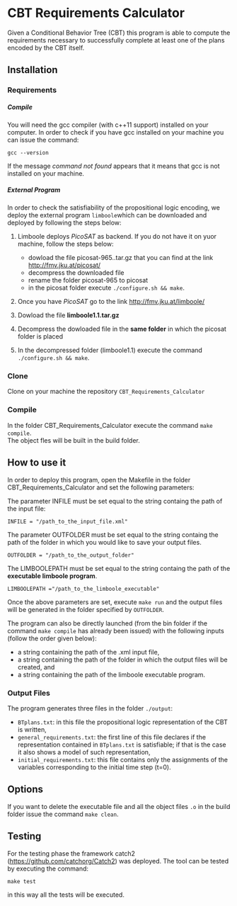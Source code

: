 # CBT Requirements Calculator

Given a Conditional Behavior Tree (CBT) this program is able to compute the requirements necessary to successfully complete at least one of the plans encoded by the CBT itself.

## Installation

### Requirements 

##### Compile

You will need the gcc compiler (with c++11 support) installed on your computer. 
In order to check if you have gcc installed on your machine you can issue the command:

`gcc --version`

If the message  *command not found* appears that it means that gcc is not installed on your machine.  

##### External Program 

In order to check the satisfiability of the propositional logic encoding, we deploy the external program `limboole`which can be downloaded and deployed by following the steps below:

1. Limboole deploys *PicoSAT* as backend. If you do not have it on yuor machine, follow the steps below:
     * dowload the file picosat-965..tar.gz that you can find at the link http://fmv.jku.at/picosat/
     * decompress the downloaded file
     * rename the folder picosat-965 to picosat
     * in the picosat folder execute `./configure.sh && make`.

2. Once you have *PicoSAT* go to the link http://fmv.jku.at/limboole/
3. Dowload the file **limboole1.1.tar.gz**
4. Decompress the dowloaded file in the **same folder** in which the picosat folder is placed 
5. In the decompressed folder (limboole1.1) execute the command `./configure.sh && make`.

### Clone

Clone on your machine the repository `CBT_Requirements_Calculator`

### Compile 

In the folder CBT_Requirements_Calculator execute the command `make compile`.  
The object fles will be built in the build folder. 

## How to use it

In order to deploy this program, open the Makefile in the folder CBT_Requirements_Calculator and set the following parameters:

The parameter INFILE must be set equal to the string containg the path of the input file:

`INFILE = "/path_to_the_input_file.xml"`

The parameter OUTFOLDER must be set equal to the string containg the path of the folder in which you would like to save your output files. 

`OUTFOLDER = "/path_to_the_output_folder"`

The LIMBOOLEPATH  must be set equal to the string containg the path of the **executable limboole program**. 

`LIMBOOLEPATH ="/path_to_the_limboole_executable"`

Once the above parameters are set, execute `make run` and the output files will be generated in the folder specified by `OUTFOLDER`.

The program can also be directly launched (from the bin folder if the command `make compile` has already been issued) with the following inputs (follow the order given below):
- a string containing the path of the .xml input file,
- a string containing the path of the folder in which the output files will be created, and
- a string containing the path of the limboole executable program.

### Output Files

The program generates three files in the folder `./output`:
- `BTplans.txt`: in this file the propositional logic representation of the CBT is written,
- `general_requirements.txt`: the first line of this file declares if the representation contained in `BTplans.txt` is satisfiable; if that is the case it also shows a model of such representation, 
- `initial_requirements.txt`: this file contains only the assignments of the variables corresponding to the initial time step (t=0).

## Options

If you want to delete the executable file and all the object files `.o` in the build folder issue the command `make clean`.

## Testing

For the testing phase the framework catch2 (https://github.com/catchorg/Catch2) was deployed.
The tool can be tested by executing the command:

`make test`

in this way all the tests will be executed.

